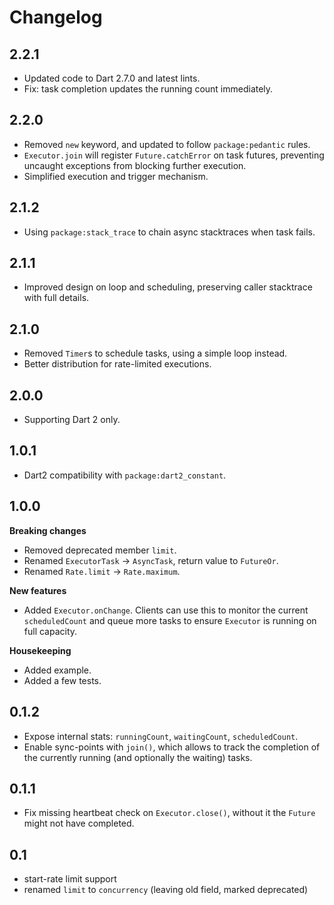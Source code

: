 # Changelog

## 2.2.1

- Updated code to Dart 2.7.0 and latest lints.
- Fix: task completion updates the running count immediately.

## 2.2.0

- Removed `new` keyword, and updated to follow `package:pedantic` rules.
- `Executor.join` will register `Future.catchError` on task futures, preventing
  uncaught exceptions from blocking further execution.
- Simplified execution and trigger mechanism.

## 2.1.2

- Using `package:stack_trace` to chain async stacktraces when task fails.

## 2.1.1

- Improved design on loop and scheduling, preserving caller stacktrace with full details.

## 2.1.0

- Removed `Timer`s to schedule tasks, using a simple loop instead.
- Better distribution for rate-limited executions.

## 2.0.0

- Supporting Dart 2 only.

## 1.0.1

- Dart2 compatibility with `package:dart2_constant`.

## 1.0.0

**Breaking changes**

- Removed deprecated member `limit`.
- Renamed `ExecutorTask` -> `AsyncTask`, return value to `FutureOr`.
- Renamed `Rate.limit` -> `Rate.maximum`.

**New features**

- Added `Executor.onChange`. Clients can use this to monitor the current `scheduledCount` and queue more tasks to ensure `Executor` is running on full capacity.

**Housekeeping**

- Added example.
- Added a few tests.

## 0.1.2

- Expose internal stats: `runningCount`, `waitingCount`, `scheduledCount`.
- Enable sync-points with `join()`, which allows to track the completion of
  the currently running (and optionally the waiting) tasks.

## 0.1.1

- Fix missing heartbeat check on `Executor.close()`, without it the `Future`
  might not have completed.

## 0.1

- start-rate limit support
- renamed `limit` to `concurrency` (leaving old field, marked deprecated)
